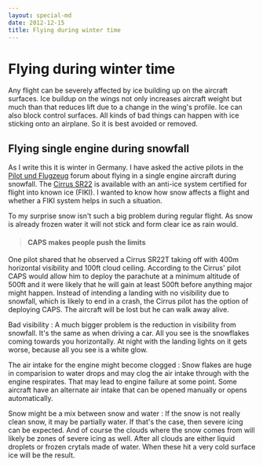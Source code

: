 ```yaml
---
layout: special-md
date: 2012-12-15
title: Flying during winter time
---
```

# Flying during winter time
Any flight can be severely affected by ice building up on the aircraft surfaces. Ice buildup on the wings not only increases aircraft weight but much than that reduces lift due to a change in the wing's profile. Ice can also block control surfaces. All kinds of bad things can happen with ice sticking onto an airplane. So it is best avoided or removed.

## Flying single engine during snowfall
As I write this it is winter in Germany. I have asked the active pilots in the [Pilot und Flugzeug](http://www.pilotundflugzeug.de) forum about flying in a single engine aircraft during snowfall. The [Cirrus SR22](http://en.wikipedia.org/wiki/Cirrus_SR22) is available with an anti-ice system certified for flight into known ice (FIKI). I wanted to know how snow affects a flight and whether a FIKI system helps in such a situation.

To my surprise snow isn't such a big problem during regular flight. As snow is already frozen water it will not stick and form clear ice as rain would.

> #### CAPS makes people push the limits
One pilot shared that he observed a Cirrus SR22T taking off with 400m horizontal visibility and 100ft cloud ceiling. According to the Cirrus' pilot CAPS would allow him to deploy the parachute at a minimum altitude of 500ft and it were likely that he will gain at least 500ft before anything major might happen. Instead of intending a landing with no visibility due to snowfall, which is likely to end in a crash, the Cirrus pilot has the option of deploying CAPS. The aircraft will be lost but he can walk away alive.

Bad visibility
: A much bigger problem is the reduction in visibility from snowfall. It's the same as when driving a car. All you see is the snowflakes coming towards you horizontally. At night with the landing lights on it gets worse, because all you see is a white glow.

The air intake for the engine might become clogged
: Snow flakes are huge in comparision to water drops and may clog the air intake through with the engine respirates. That may lead to engine failure at some point. Some aircraft have an alternate air intake that can be opened manually or opens automatically.

Snow might be a mix between snow and water
: If the snow is not really clean snow, it may be partially water. If that's the case, then severe icing can be expected. And of course the clouds where the snow comes from will likely be zones of severe icing as well. After all clouds are either liquid droplets or frozen crytals made of water. When these hit a very cold surface ice will be the result.
